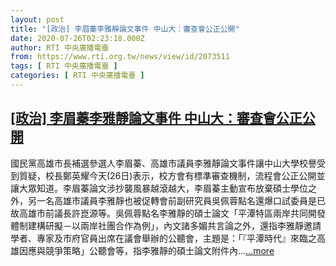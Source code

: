 ```yaml
---
layout: post
title: "[政治] 李眉蓁李雅靜論文事件 中山大：審查會公正公開"
date: 2020-07-26T02:23:18.000Z
author: RTI 中央廣播電臺
from: https://www.rti.org.tw/news/view/id/2073511
tags: [ RTI 中央廣播電臺 ]
categories: [ RTI 中央廣播電臺 ]
---
```

<!--1595730198000-->
[[政治] 李眉蓁李雅靜論文事件 中山大：審查會公正公開](https://www.rti.org.tw/news/view/id/2073511)
------

<div>
國民黨高雄市長補選參選人李眉蓁、高雄市議員李雅靜論文事件讓中山大學校譽受到質疑，校長鄭英耀今天(26日)表示，校方會有標準審查機制，流程會公正公開並讓大眾知道。李眉蓁論文涉抄襲風暴越滾越大，李眉蓁主動宣布放棄碩士學位之外，另一名高雄市議員李雅靜也被促轉會前副研究員吳佩蓉點名還爆口試委員是已故高雄市前議長許崑源等。吳佩蓉點名李雅靜的碩士論文「平潭特區兩岸共同開發體制建構研擬－以兩岸社團合作為例」，內文諸多媚共言論之外，還指李雅靜邀請學者、專家及市府官員出席在議會舉辦的公聽會，主題是：「『平潭時代』來臨之高雄因應與競爭策略」公聽會等，指李雅靜的碩士論文附件內...<a target="_blank" href="https://www.rti.org.tw/news/view/id/2073511">...more</a>
</div>
